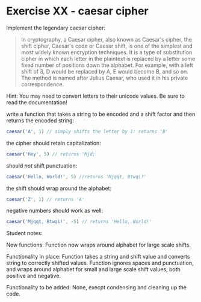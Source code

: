 # Exercise XX - caesar cipher

Implement the legendary caesar cipher:

> In cryptography, a Caesar cipher, also known as Caesar's cipher, the shift cipher, Caesar's code or Caesar shift, is one of the simplest and most widely known encryption techniques. It is a type of substitution cipher in which each letter in the plaintext is replaced by a letter some fixed number of positions down the alphabet. For example, with a left shift of 3, D would be replaced by A, E would become B, and so on. The method is named after Julius Caesar, who used it in his private correspondence.

Hint: You may need to convert letters to their unicode values. Be sure to read the documentation!

write a function that takes a string to be encoded and a shift factor and then returns the encoded string:

```javascript
caesar('A', 1) // simply shifts the letter by 1: returns 'B'
```

the cipher should retain capitalization:
```javascript
caesar('Hey', 5) // returns 'Mjd;
```

should _not_ shift punctuation:
```javascript
caesar('Hello, World!', 5) //returns 'Mjqqt, Btwqi!'
```

the shift should wrap around the alphabet:
```javascript
caesar('Z', 1) // returns 'A'
```

negative numbers should work as well:
```javascript
caesar('Mjqqt, Btwqi!', -5) // returns 'Hello, World!'
```
Student notes:

New functions:
Function now wraps around alphabet for large scale shifts.

Functionality in place:
Function takes a string and shift value and converts string to correctly shifted values. Function ignores spaces and punctuation, and wraps around alphabet for small and large scale shift values, both positive and negative.

Functionality to be added:
None, execpt condensing and cleaning up the code.